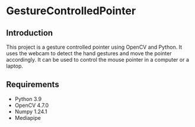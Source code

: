 # GestureControlledPointer

## Introduction

This project is a gesture controlled pointer using OpenCV and Python. It uses the webcam to detect the hand gestures and move the pointer accordingly. It can be used to control the mouse pointer in a computer or a laptop.

## Requirements

- Python 3.9
- OpenCV 4.7.0
- Numpy 1.24.1
- Mediapipe